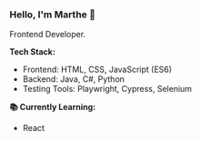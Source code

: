 ### Hello, I'm Marthe 👋

Frontend Developer.

**Tech Stack:**
- Frontend: HTML, CSS, JavaScript (ES6)<br>
- Backend: Java, C#, Python<br>
- Testing Tools: Playwright, Cypress, Selenium<br>

**📚 Currently Learning:**
- React

<!--
**martheberget/martheberget** is a ✨ _special_ ✨ repository because its `README.md` (this file) appears on your GitHub profile.

Here are some ideas to get you started:

- 🔭 I’m currently working on ...
- 🌱 I’m currently learning ...
- 👯 I’m looking to collaborate on ...
- 🤔 I’m looking for help with ...
- 💬 Ask me about ...
- 📫 How to reach me: ...
- 😄 Pronouns: ...
- ⚡ Fun fact: ...
-->
